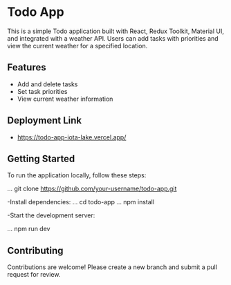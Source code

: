 # Todo App

This is a simple Todo application built with React, Redux Toolkit, Material UI, and integrated with a weather API. Users can add tasks with priorities and view the current weather for a specified location.

## Features

- Add and delete tasks
- Set task priorities
- View current weather information

## Deployment Link
- https://todo-app-iota-lake.vercel.app/

## Getting Started

To run the application locally, follow these steps:

... git clone https://github.com/your-username/todo-app.git

-Install dependencies:
... cd todo-app
... npm install

-Start the development server:

... npm run dev

## Contributing

Contributions are welcome! Please create a new branch and submit a pull request for review.

